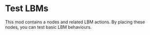 # Test LBMs

This mod contains a nodes and related LBM actions.
By placing these nodes, you can test basic LBM behaviours.

